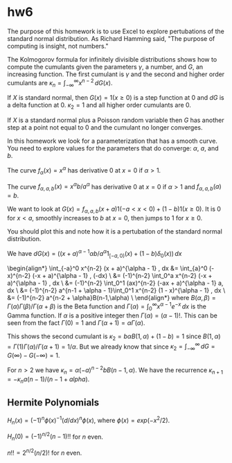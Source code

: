 # hw6

The purpose of this homework is to use Excel to explore pertubations of the standard normal distribution.
As Richard Hamming said, "The purpose of computing is insight, not numbers."

The Kolmogorov formula for infinitely divisible distributions shows how to compute the cumulants
given the parameters $\gamma$, a number, and $G$, an increasing function.
The first cumulant is $\gamma$ and the second and higher order cumulants are
$\kappa_n = \int_{-\infty}^\infty x^{n-2}\,dG(x)$.

If $X$ is standard normal, then $G(x) = 1(x \ge 0)$ is a step function at 0 and $dG$ is a delta function at 0.
$\kappa_2 = 1$ and all higher order cumulants are 0.

If $X$ is a standard normal plus a Poisson random variable then $G$ has another step
at a point not equal to 0 and the cumulant no longer converges.

In this homework we look for a parameterization that has a smooth curve. You need to
explore values for the parameters that do converge: $\alpha$, $a$, and $b$.

The curve $f_\alpha(x) = x^\alpha$ has derivative 0 at $x = 0$ if $\alpha > 1$.

The curve $f_{\alpha,a,b}(x) = x^\alpha b/a^\alpha$ has derivative 0 at $x = 0$ if $\alpha > 1$
and $f_{\alpha,a,b}(a) = b$.

We want to look at $G(x) = f_{\alpha,a,b}(x + a) 1(-a < x < 0) + (1 - b)1(x \ge 0)$.
It is 0 for $x < a$, smoothly increases to $b$ at $x = 0$, then jumps to 1 for $x\ge0$.

You should plot this and note how it is a pertubation of the standard normal distribution.

We have $dG(x) = ((x + a)^{\alpha - 1} \alpha b/a^\alpha 1_{[-a,0)}(x) + (1 - b) \delta_0(x))\,dx$

\begin{align*}
\int_{-a}^0 x^{n-2} (x + a)^{\alpha - 1} \, dx
&= \int_{a}^0 (-x)^{n-2} (-x + a)^{\alpha - 1} \, (-dx) \\
&= (-1)^{n-2} \int_0^a x^{n-2} (-x + a)^{\alpha - 1} \, dx \\
&= (-1)^{n-2} \int_0^1 (ax)^{n-2} (-ax + a)^{\alpha - 1} a\, dx \\
&= (-1)^{n-2} a^{n-1 + \alpha - 1}\int_0^1 x^{n-2} (1 - x)^{\alpha - 1} \, dx \\
&= (-1)^{n-2} a^{n-2 + \alpha}B(n-1,\alpha) \\
\end{align*}
where $B(\alpha,\beta) = \Gamma(\alpha)\Gamma(\beta)/\Gamma(\alpha + \beta)$ is the Beta function
and $\Gamma(\alpha) = \int_0^\infty x^{\alpha-1} e^{-x}\,dx$ is the Gamma function.
If $\alpha$ is a positive integer then $\Gamma(\alpha) = (\alpha - 1)!$.
This can be seen from the fact $\Gamma(0) = 1$ and $\Gamma(\alpha + 1) = \alpha\Gamma(\alpha)$.

This shows the second cumulant is $\kappa_2 = b\alpha B(1,\alpha) + (1 - b) = 1$
since $B(1,\alpha) = \Gamma(1)\Gamma(\alpha)/\Gamma(\alpha + 1) = 1/\alpha$.
But we already know that since $\kappa_2 = \int_{-\infty}^\infty\,dG = G(\infty) - G(-\infty) = 1$.

For $n > 2$ we have $\kappa_n = \alpha (-a)^{n - 2} b B(n - 1,\alpha)$.
We have the recurrence $\kappa_{n+1} = -\kappa_n a(n - 1)/(n - 1 + alpha)$.


## Hermite Polynomials

$H_n(x) = (-1)^{n} \phi(x)^{-1}(d/dx)^n \phi(x)$, where $\phi(x) = exp(-x^2/2)$.


$H_n(0) = (-1)^{n/2} (n-1)!!$ for $n$ even.

$n!! = 2^{n/2} (n/2)!$ for $n$ even.
